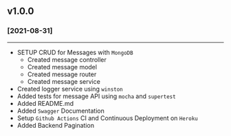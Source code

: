 ## v1.0.0

### [2021-08-31]

---

- SETUP CRUD for Messages with `MongoDB`
  - Created message controller
  - Created message model
  - Created message router
  - Created message service
- Created logger service using `winston`
- Added tests for message API using `mocha` and `supertest`
- Added README.md
- Added `Swagger` Documentation
- Setup `Github Actions` CI and Continuous Deployment on `Heroku`
- Added Backend Pagination
